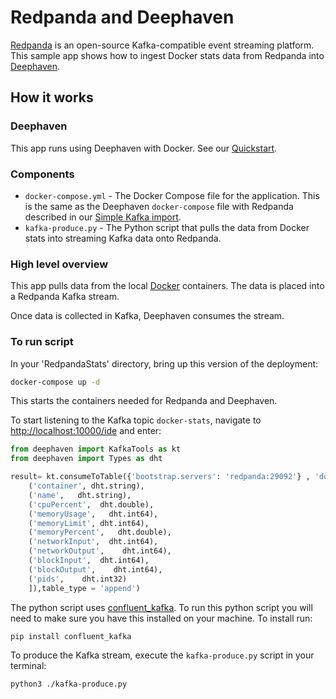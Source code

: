 # Redpanda and Deephaven

[Redpanda](https://vectorized.io/) is an open-source Kafka-compatible event streaming platform. This sample app shows how to ingest Docker stats data from Redpanda into [Deephaven](https://deephaven.io/).


## How it works

### Deephaven

This app runs using Deephaven with Docker. See our [Quickstart](https://deephaven.io/core/docs/tutorials/quickstart/).

### Components

* `docker-compose.yml` - The Docker Compose file for the application. This is the same as the Deephaven `docker-compose` file with Redpanda described in our [Simple Kafka import](https://deephaven.io/core/docs/how-to-guides/kafka-simple/).
* `kafka-produce.py` - The Python script that pulls the data from Docker stats into streaming Kafka data onto Redpanda.

### High level overview

This app pulls data from the local [Docker](https://docs.docker.com/engine/reference/commandline/stats/) containers.
The data is placed into a Redpanda Kafka stream.

Once data is collected in Kafka, Deephaven consumes the stream.

### To run script

In your 'RedpandaStats' directory, bring up this version of the deployment:

```bash
docker-compose up -d
```

This starts the containers needed for Redpanda and Deephaven.

To start listening to the Kafka topic `docker-stats`, navigate to [http://localhost:10000/ide](http://localhost:10000/ide/) and enter:


```python
from deephaven import KafkaTools as kt
from deephaven import Types as dht

result= kt.consumeToTable({'bootstrap.servers': 'redpanda:29092'} , 'docker-stats', key=kt.IGNORE, value=kt.json([
    ('container', dht.string),
    ('name',   dht.string),
    ('cpuPercent',  dht.double),
    ('memoryUsage',   dht.int64),
    ('memoryLimit', dht.int64),
    ('memoryPercent',   dht.double),
    ('networkInput',  dht.int64),
    ('networkOutput',    dht.int64),
    ('blockInput',  dht.int64),
    ('blockOutput',    dht.int64),
    ('pids',    dht.int32)
    ]),table_type = 'append')
  ```

The python script uses [confluent_kafka](https://docs.confluent.io/).  To run this python script you will need to make sure you have this installed on your machine. To install run:

```bash
pip install confluent_kafka
```

To produce the Kafka stream, execute the `kafka-produce.py` script in your terminal:

  ```bash
  python3 ./kafka-produce.py
  ```
